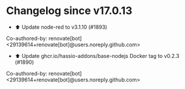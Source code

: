 # Changelog since v17.0.13
- ⬆️ Update node-red to v3.1.10 (#1893)

Co-authored-by: renovate[bot] <29139614+renovate[bot]@users.noreply.github.com> 
- ⬆️ Update ghcr.io/hassio-addons/base-nodejs Docker tag to v0.2.3 (#1890)

Co-authored-by: renovate[bot] <29139614+renovate[bot]@users.noreply.github.com> 
